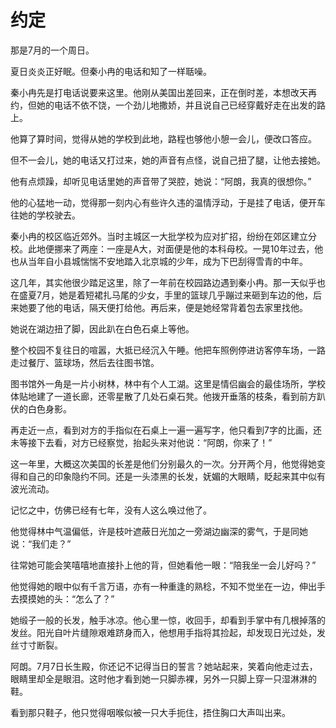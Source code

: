 # 约定

那是7月的一个周日。 

夏日炎炎正好眠。但秦小冉的电话和知了一样聒噪。 

秦小冉先是打电话说要来这里。他刚从美国出差回来，正在倒时差，本想改天再约，但她的电话不依不饶，一个劲儿地撒娇，并且说自己已经穿戴好走在出发的路上。 

他算了算时间，觉得从她的学校到此地，路程也够他小憩一会儿，便改口答应。 

但不一会儿，她的电话又打过来，她的声音有点怪，说自己扭了腿，让他去接她。 

他有点烦躁，却听见电话里她的声音带了哭腔，她说：“阿朗，我真的很想你。” 

他的心猛地一动，觉得那一刻内心有些许久违的温情浮动，于是挂了电话，便开车往她的学校驶去。 

秦小冉的校区临近郊外。当时主城区一大批学校为应对扩招，纷纷在郊区建立分校。此地便挪来了两座：一座是A大，对面便是他的本科母校。一晃10年过去，他也从当年自小县城惴惴不安地踏入北京城的少年，成为下巴刮得雪青的中年。 

这几年，其实他很少踏足这里，除了一年前在校园路边遇到秦小冉。那一天似乎也在盛夏7月，她是着短裙扎马尾的少女，手里的篮球几乎蹦过来砸到车边的他，后来她要了他的电话，隔天便打给他。再后来，便是她经常背着包去家里找他。 

她说在湖边扭了脚，因此趴在白色石桌上等他。 

整个校园不复往日的喧嚣，大抵已经沉入午睡。他把车照例停进访客停车场，一路走过餐厅、篮球场，然后去往图书馆。 

图书馆外一角是一片小树林，林中有个人工湖。这里是情侣幽会的最佳场所，学校体贴地建了一道长廊，还零星散了几处石桌石凳。他拨开垂落的枝条，看到前方趴伏的白色身影。 

再走近一点，看到对方的手指似在石桌上一遍一遍写字，他只看到7字的比画，还未等接下去看，对方已经察觉，抬起头来对他说：“阿朗，你来了！” 

这一年里，大概这次美国的长差是他们分别最久的一次。分开两个月，他觉得她变得和自己的印象隐约不同。还是一头漆黑的长发，妩媚的大眼睛，眨起来其中似有波光流动。 

记忆之中，仿佛已经有七年，没有人这么唤过他了。 

他觉得林中气温偏低，许是枝叶遮蔽日光加之一旁湖边幽深的雾气，于是同她说：“我们走？” 

往常她可能会笑嘻嘻地直接扑上他的背，但她看他一眼：“陪我坐一会儿好吗？” 

他觉得她的眼中似有千言万语，亦有一种重逢的熟稔，不知不觉坐在一边，伸出手去摸摸她的头：“怎么了？” 

她缎子一般的长发，触手冰凉。他心里一惊，收回手，却看到手掌中有几根掉落的发丝。阳光自叶片缝隙艰难跻身而入，他想用手指将其捡起，却发现日光过处，发丝寸寸断裂。 

阿朗。7月7日长生殿，你还记不记得当日的誓言？她站起来，笑着向他走过去，眼睛里却全是眼泪。这时他才看到她一只脚赤裸，另外一只脚上穿一只湿淋淋的鞋。 

看到那只鞋子，他只觉得咽喉似被一只大手扼住，捂住胸口大声叫出来。